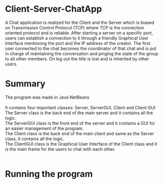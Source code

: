 # Client-Server-ChatApp
A Chat application is realized for the Client and the Server which is biased on Transmission Control Protocol (TCP) where TCP is the connection oriented protocol and is reliable. After starting a server on a specific port, users can establish a connection to it through a friendly Graphical User Interface mentioning the port and the IP address of the creator. The first user connected to the chat becomes the coordinator of that chat and is put in charge of maintaining the conversation and pinging the state of the group to all other members. On log out the title is lost and is inherited by other users.
# Summary
The program was made in Java NetBeans <br/>
<br/>
It contains four important classes: Server, ServerGUI, Client and Client GUI <br/>
The Server class is the back end of the main server and it contains all the logic. <br/>
The ServerGUI class is the front end of the server and it contains a GUI for an easier management of the program. <br/>
The Client class is the back end of the main client and same as the Server class, it contains all the logic. <br/>
The ClientGUI class is the Graphical User Interface of the Client class and it is the main frame for the users to chat with each other. <br/>
<br/>
# Running the program
